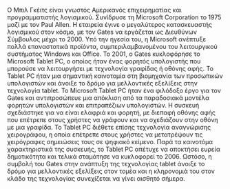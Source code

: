 Ο Μπιλ Γκέιτς είναι γνωστός Αμερικανός επιχειρηματίας και προγραμματιστής λογισμικού. Συνίδρυσε τη Microsoft Corporation το 1975 μαζί με τον Paul Allen. Η εταιρεία έγινε ο μεγαλύτερος κατασκευαστής λογισμικού στον κόσμο, με τον Gates να εργάζεται ως Διευθύνων Σύμβουλος μέχρι το 2000. Υπό την ηγεσία του, η Microsoft ανέπτυξε πολλά επαναστατικά προϊόντα, συμπεριλαμβανομένου του λειτουργικού συστήματος Windows και Office. Το 2001, ο Gates κυκλοφόρησε το Microsoft Tablet PC, ο οποίος ήταν ένας φορητός υπολογιστής που μπορούσε να λειτουργήσει με τεχνολογία γραφίδας ή οθόνης αφής. Το Tablet PC ήταν μια σημαντική καινοτομία στη βιομηχανία των προσωπικών υπολογιστών και άνοιξε το δρόμο για μελλοντικές εξελίξεις στην τεχνολογία tablet. Το Microsoft Tablet PC ήταν ένα φιλόδοξο έργο για τον Gates και αντιπροσώπευε μια απόκλιση από τα παραδοσιακά μοντέλα φορητών υπολογιστών και επιτραπέζιων υπολογιστών. Η συσκευή σχεδιάστηκε για να είναι ελαφριά και φορητή, με διεπαφή οθόνης αφής που επέτρεπε στους χρήστες να γράφουν και να σχεδιάζουν στην οθόνη με μια γραφίδα. Το Tablet PC διέθετε επίσης τεχνολογία αναγνώρισης χειρογράφου, η οποία επέτρεπε στους χρήστες να μετατρέψουν τις χειρόγραφες σημειώσεις τους σε ψηφιακό κείμενο. Παρά τα καινοτόμα χαρακτηριστικά της συσκευής, το Tablet PC απέτυχε να αποκτήσει ευρεία δημοτικότητα και τελικά σταμάτησε να κυκλοφορεί το 2006. Ωστόσο, η συμβολή του Gates στην ανάπτυξη της τεχνολογίας tablet άνοιξε το δρόμο για μελλοντικές εξελίξεις στον τομέα και η κληρονομιά του στον κλάδο της τεχνολογίας συνεχίζεται να γίνει αισθητό σήμερα.
